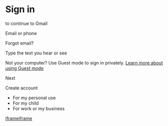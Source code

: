 # Sign in

to continue to Gmail

Email or phone

Forgot email?

Type the text you hear or see

Not your computer? Use Guest mode to sign in privately. [Learn more about using Guest mode](https://support.google.com/chrome/answer/6130773?hl=en-US)

Next

Create account

- For my personal use
- For my child
- For work or my business

[iframe](https://accounts.youtube.com/accounts/CheckConnection?pmpo=https%3A%2F%2Faccounts.google.com&v=1552379256&timestamp=1751317344037)[iframe](/_/bscframe)